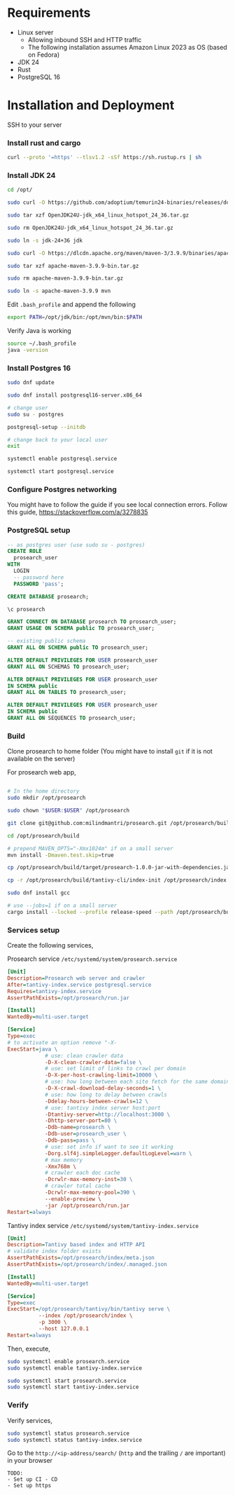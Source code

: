# Requirements

- Linux server
  - Allowing inbound SSH and HTTP traffic
  - The following installation assumes Amazon Linux 2023 as OS (based on Fedora)
- JDK 24
- Rust
- PostgreSQL 16

# Installation and Deployment

SSH to your server

### Install rust and cargo
```sh
curl --proto '=https' --tlsv1.2 -sSf https://sh.rustup.rs | sh
```

### Install JDK 24

```bash
cd /opt/

sudo curl -O https://github.com/adoptium/temurin24-binaries/releases/download/jdk-24%2B36/OpenJDK24U-jdk_x64_linux_hotspot_24_36.tar.gz -L

sudo tar xzf OpenJDK24U-jdk_x64_linux_hotspot_24_36.tar.gz

sudo rm OpenJDK24U-jdk_x64_linux_hotspot_24_36.tar.gz

sudo ln -s jdk-24+36 jdk

sudo curl -O https://dlcdn.apache.org/maven/maven-3/3.9.9/binaries/apache-maven-3.9.9-bin.tar.gz

sudo tar xzf apache-maven-3.9.9-bin.tar.gz

sudo rm apache-maven-3.9.9-bin.tar.gz

sudo ln -s apache-maven-3.9.9 mvn
```

Edit `.bash_profile` and append the following
```bash
export PATH=/opt/jdk/bin:/opt/mvn/bin:$PATH
```

Verify Java is working

```bash
source ~/.bash_profile
java -version
```

### Install Postgres 16
```bash
sudo dnf update

sudo dnf install postgresql16-server.x86_64

# change user
sudo su - postgres

postgresql-setup --initdb

# change back to your local user
exit

systemctl enable postgresql.service

systemctl start postgresql.service
```

### Configure Postgres networking

You might have to follow the guide if you see local connection errors. Follow this guide,
https://stackoverflow.com/a/3278835


### PostgreSQL setup

```sql
-- as postgres user (use sudo su - postgres)
CREATE ROLE
  prosearch_user
WITH
  LOGIN
  -- password here
  PASSWORD 'pass';

CREATE DATABASE prosearch;

\c prosearch

GRANT CONNECT ON DATABASE prosearch TO prosearch_user;
GRANT USAGE ON SCHEMA public TO prosearch_user;

-- existing public schema
GRANT ALL ON SCHEMA public TO prosearch_user;

ALTER DEFAULT PRIVILEGES FOR USER prosearch_user
GRANT ALL ON SCHEMAS TO prosearch_user;

ALTER DEFAULT PRIVILEGES FOR USER prosearch_user
IN SCHEMA public
GRANT ALL ON TABLES TO prosearch_user;

ALTER DEFAULT PRIVILEGES FOR USER prosearch_user
IN SCHEMA public
GRANT ALL ON SEQUENCES TO prosearch_user;
```

### Build

Clone prosearch to home folder (You might have to install `git` if it is not available on the server)

For prosearch web app,
```bash

# In the home directory
sudo mkdir /opt/prosearch

sudo chown "$USER:$USER" /opt/prosearch

git clone git@github.com:milindmantri/prosearch.git /opt/prosearch/build

cd /opt/prosearch/build

# prepend MAVEN_OPTS="-Xmx1024m" if on a small server
mvn install -Dmaven.test.skip=true

cp /opt/prosearch/build/target/prosearch-1.0.0-jar-with-dependencies.jar /opt/prosearch/run.jar

cp -r /opt/prosearch/build/tantivy-cli/index-init /opt/prosearch/index

sudo dnf install gcc

# use --jobs=1 if on a small server
cargo install --locked --profile release-speed --path /opt/prosearch/build/tantivy-cli --root /opt/prosearch/tantivy
```

### Services setup

Create the following services,

Prosearch service
`/etc/systemd/system/prosearch.service`
```ini
[Unit]
Description=Prosearch web server and crawler
After=tantivy-index.service postgresql.service
Requires=tantivy-index.service
AssertPathExists=/opt/prosearch/run.jar

[Install]
WantedBy=multi-user.target

[Service]
Type=exec
# to activate an option remove "-X-
ExecStart=java \
            # use: clean crawler data
            -D-X-clean-crawler-data=false \
            # use: set limit of links to crawl per domain
            -D-X-per-host-crawling-limit=10000 \
            # use: how long between each site fetch for the same domain
            -D-X-crawl-download-delay-seconds=1 \
            # use: how long to delay between crawls
            -Ddelay-hours-between-crawls=12 \
            # use: tantivy index server host:port
            -Dtantivy-server=http://localhost:3000 \
            -Dhttp-server-port=80 \
            -Ddb-name=prosearch \
            -Ddb-user=prosearch_user \
            -Ddb-pass=pass \
            # use: set info if want to see it working
            -Dorg.slf4j.simpleLogger.defaultLogLevel=warn \
            # max memory
            -Xmx768m \
            # crawler each doc cache
            -Dcrwlr-max-memory-inst=30 \
            # crawler total cache
            -Dcrwlr-max-memory-pool=390 \
            --enable-preview \
            -jar /opt/prosearch/run.jar
Restart=always
```

Tantivy index service
`/etc/systemd/system/tantivy-index.service`
```ini
[Unit]
Description=Tantivy based index and HTTP API
# validate index folder exists
AssertPathExists=/opt/prosearch/index/meta.json
AssertPathExists=/opt/prosearch/index/.managed.json

[Install]
WantedBy=multi-user.target

[Service]
Type=exec
ExecStart=/opt/prosearch/tantivy/bin/tantivy serve \
          --index /opt/prosearch/index \
          -p 3000 \
          --host 127.0.0.1
Restart=always
```

Then, execute,

```sh
sudo systemctl enable prosearch.service
sudo systemctl enable tantivy-index.service

sudo systemctl start prosearch.service
sudo systemctl start tantivy-index.service
```

### Verify

Verify services,
```sh
sudo systemctl status prosearch.service
sudo systemctl status tantivy-index.service
```

Go to the `http://<ip-address/search/` (`http` and the trailing `/` are important) in your browser

```
TODO:
- Set up CI - CD
- Set up https
```
